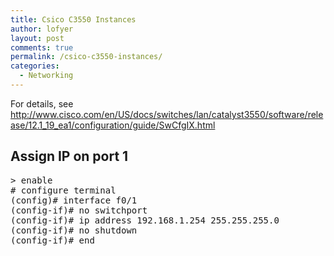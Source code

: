 ```yaml
---
title: Csico C3550 Instances
author: lofyer
layout: post
comments: true
permalink: /csico-c3550-instances/
categories:
  - Networking
---
```

For details, see  
<a href="http://www.cisco.com/en/US/docs/switches/lan/catalyst3550/software/release/12.1_19_ea1/configuration/guide/SwCfgIX.html" title="3550software" target="_blank">http://www.cisco.com/en/US/docs/switches/lan/catalyst3550/software/release/12.1_19_ea1/configuration/guide/SwCfgIX.html</a>

## Assign IP on port 1

<pre>> enable
# configure terminal
(config)# interface f0/1
(config-if)# no switchport
(config-if)# ip address 192.168.1.254 255.255.255.0
(config-if)# no shutdown
(config-if)# end 
</pre>